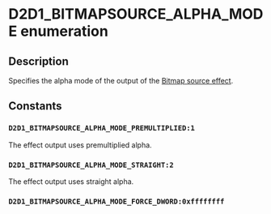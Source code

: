 # D2D1_BITMAPSOURCE_ALPHA_MODE enumeration

## Description

Specifies the alpha mode of the output of the [Bitmap source effect](https://learn.microsoft.com/windows/desktop/Direct2D/bitmap-source).

## Constants

### `D2D1_BITMAPSOURCE_ALPHA_MODE_PREMULTIPLIED:1`

The effect output uses premultiplied alpha.

### `D2D1_BITMAPSOURCE_ALPHA_MODE_STRAIGHT:2`

The effect output uses straight alpha.

### `D2D1_BITMAPSOURCE_ALPHA_MODE_FORCE_DWORD:0xffffffff`